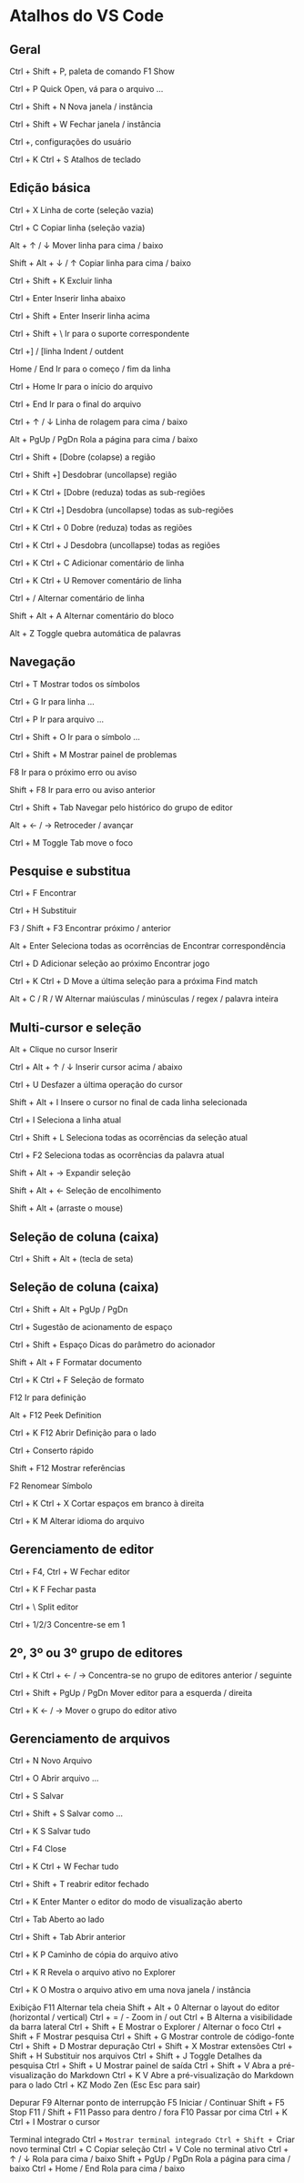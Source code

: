 # Atalhos do VS Code

## Geral
Ctrl + Shift + P, paleta de comando F1 Show

Ctrl + P Quick Open, vá para o arquivo ...

Ctrl + Shift + N Nova janela / instância

Ctrl + Shift + W Fechar janela / instância

Ctrl +, configurações do usuário

Ctrl + K Ctrl + S Atalhos de teclado


## Edição básica
Ctrl + X Linha de corte (seleção vazia)

Ctrl + C Copiar linha (seleção vazia)

Alt + ↑ / ↓ Mover linha para cima / baixo

Shift + Alt + ↓ / ↑ Copiar linha para cima / baixo

Ctrl + Shift + K Excluir linha

Ctrl + Enter Inserir linha abaixo

Ctrl + Shift + Enter Inserir linha acima

Ctrl + Shift + \ Ir para o suporte correspondente

Ctrl +] / [linha Indent / outdent

Home / End Ir para o começo / fim da linha

Ctrl + Home Ir para o início do arquivo

Ctrl + End Ir para o final do arquivo

Ctrl + ↑ / ↓ Linha de rolagem para cima / baixo

Alt + PgUp / PgDn Rola a página para cima / baixo

Ctrl + Shift + [Dobre (colapse) a região

Ctrl + Shift +] Desdobrar (uncollapse) região

Ctrl + K Ctrl + [Dobre (reduza) todas as sub-regiões

Ctrl + K Ctrl +] Desdobra (uncollapse) todas as sub-regiões

Ctrl + K Ctrl + 0 Dobre (reduza) todas as regiões

Ctrl + K Ctrl + J Desdobra (uncollapse) todas as regiões

Ctrl + K Ctrl + C Adicionar comentário de linha

Ctrl + K Ctrl + U Remover comentário de linha

Ctrl + / Alternar comentário de linha

Shift + Alt + A Alternar comentário do bloco

Alt + Z Toggle quebra automática de palavras


## Navegação
Ctrl + T Mostrar todos os símbolos

Ctrl + G Ir para linha ...

Ctrl + P Ir para arquivo ...

Ctrl + Shift + O Ir para o símbolo ...

Ctrl + Shift + M Mostrar painel de problemas

F8 Ir para o próximo erro ou aviso

Shift + F8 Ir para erro ou aviso anterior

Ctrl + Shift + Tab Navegar pelo histórico do grupo de editor

Alt + ← / → Retroceder / avançar

Ctrl + M Toggle Tab move o foco


## Pesquise e substitua
Ctrl + F Encontrar

Ctrl + H Substituir

F3 / Shift + F3 Encontrar próximo / anterior

Alt + Enter Seleciona todas as ocorrências de Encontrar correspondência

Ctrl + D Adicionar seleção ao próximo Encontrar jogo

Ctrl + K Ctrl + D Move a última seleção para a próxima Find match

Alt + C / R / W Alternar maiúsculas / minúsculas / regex / palavra inteira


## Multi-cursor e seleção
Alt + Clique no cursor Inserir

Ctrl + Alt + ↑ / ↓ Inserir cursor acima / abaixo

Ctrl + U Desfazer a última operação do cursor

Shift + Alt + I Insere o cursor no final de cada linha selecionada

Ctrl + I Seleciona a linha atual

Ctrl + Shift + L Seleciona todas as ocorrências da seleção atual

Ctrl + F2 Seleciona todas as ocorrências da palavra atual

Shift + Alt + → Expandir seleção

Shift + Alt + ← Seleção de encolhimento

Shift + Alt + (arraste o mouse)


## Seleção de coluna (caixa)
Ctrl + Shift + Alt + (tecla de seta)


## Seleção de coluna (caixa)
Ctrl + Shift + Alt + PgUp / PgDn

Ctrl + Sugestão de acionamento de espaço

Ctrl + Shift + Espaço Dicas do parâmetro do acionador

Shift + Alt + F Formatar documento

Ctrl + K Ctrl + F Seleção de formato

F12 Ir para definição

Alt + F12 Peek Definition

Ctrl + K F12 Abrir Definição para o lado

Ctrl + Conserto rápido

Shift + F12 Mostrar referências

F2 Renomear Símbolo

Ctrl + K Ctrl + X Cortar espaços em branco à direita

Ctrl + K M Alterar idioma do arquivo


## Gerenciamento de editor
Ctrl + F4, Ctrl + W Fechar editor

Ctrl + K F Fechar pasta

Ctrl + \ Split editor

Ctrl + 1/2/3 Concentre-se em 1


## 2º, 3º ou 3º grupo de editores
Ctrl + K Ctrl + ← / → Concentra-se no grupo de editores anterior / seguinte

Ctrl + Shift + PgUp / PgDn Mover editor para a esquerda / direita

Ctrl + K ← / → Mover o grupo do editor ativo


## Gerenciamento de arquivos
Ctrl + N Novo Arquivo

Ctrl + O Abrir arquivo ...

Ctrl + S Salvar

Ctrl + Shift + S Salvar como ...

Ctrl + K S Salvar tudo

Ctrl + F4 Close

Ctrl + K Ctrl + W Fechar tudo

Ctrl + Shift + T reabrir editor fechado

Ctrl + K Enter Manter o editor do modo de visualização aberto

Ctrl + Tab Aberto ao lado

Ctrl + Shift + Tab Abrir anterior

Ctrl + K P Caminho de cópia do arquivo ativo

Ctrl + K R Revela o arquivo ativo no Explorer

Ctrl + K O Mostra o arquivo ativo em uma nova janela / instância


Exibição
F11 Alternar tela cheia
Shift + Alt + 0 Alternar o layout do editor (horizontal / vertical)
Ctrl + = / - Zoom in / out
Ctrl + B Alterna a visibilidade da barra lateral
Ctrl + Shift + E Mostrar o Explorer / Alternar o foco
Ctrl + Shift + F Mostrar pesquisa
Ctrl + Shift + G Mostrar controle de código-fonte
Ctrl + Shift + D Mostrar depuração
Ctrl + Shift + X Mostrar extensões
Ctrl + Shift + H Substituir nos arquivos
Ctrl + Shift + J Toggle Detalhes da pesquisa
Ctrl + Shift + U Mostrar painel de saída
Ctrl + Shift + V Abra a pré-visualização do Markdown
Ctrl + K V Abre a pré-visualização do Markdown para o lado
Ctrl + KZ Modo Zen (Esc Esc para sair)

Depurar
F9 Alternar ponto de interrupção
F5 Iniciar / Continuar
Shift + F5 Stop
F11 / Shift + F11 Passo para dentro / fora
F10 Passar por cima
Ctrl + K Ctrl + I Mostrar o cursor


Terminal integrado
Ctrl + `Mostrar terminal integrado
Ctrl + Shift + `Criar novo terminal
Ctrl + C Copiar seleção
Ctrl + V Cole no terminal ativo
Ctrl + ↑ / ↓ Rola para cima / baixo
Shift + PgUp / PgDn Rola a página para cima / baixo
Ctrl + Home / End Rola para cima / baixo

